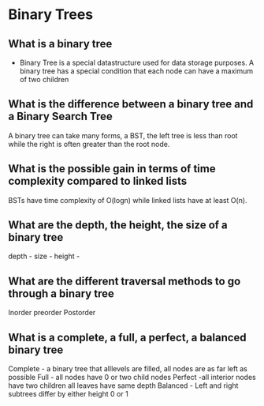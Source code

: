 # Binary Trees

## What is a binary tree
* Binary Tree is a special datastructure used for data storage purposes.
  A binary tree has a special condition
  that each node can have a maximum of two children
## What is the difference between a binary tree and a Binary Search Tree
   A binary tree can take many forms, a BST, the left tree is less than root
   while the right is often greater than the root node.
## What is the possible gain in terms of time complexity compared to linked lists
   BSTs have time complexity of O(logn) while linked lists have at least O(n).
## What are the depth, the height, the size of a binary tree
   depth -
   size -
   height -
## What are the different traversal methods to go through a binary tree
   Inorder
   preorder
   Postorder
## What is a complete, a full, a perfect, a balanced binary tree
   Complete - a binary tree that alllevels are filled,
   	    all nodes are as far left as possible
   Full - all nodes have 0 or two child nodes
   Perfect -all interior nodes have two children all leaves have same depth
   Balanced - Left and right subtrees differ by either height 0 or 1